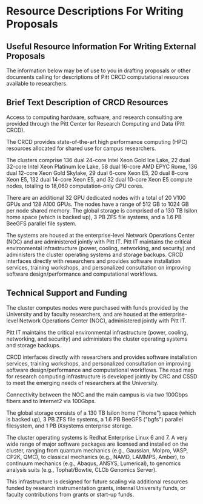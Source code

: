 # Resource Descriptions For Writing Proposals

## Useful Resource Information For Writing External Proposals
The information below may be of use to you in drafting proposals or other documents calling for descriptions of 
Pitt CRCD computational resources available to researchers.

## Brief Text Description of CRCD Resources
Access to computing hardware, software, and research consulting are provided through the Pitt Center for Research 
Computing and Data (Pitt CRCD). 

The CRCD provides state-of-the-art high performance computing (HPC) resources allocated for shared use for campus 
researchers.

The clusters comprise 136 dual 24-core Intel Xeon Gold Ice Lake, 22 dual 32-core Intel Xeon Platinum Ice Lake, 58 dual 
16-core AMD EPYC Rome, 136 dual 12-core Xeon Gold Skylake, 29 dual 6-core Xeon E5, 20 dual 8-core Xeon E5, 132 dual 
14-core Xeon E5, and 32 dual 10-core Xeon E5 compute nodes, totaling to 18,060 computation-only CPU cores.

There are an additional 32 GPU dedicated nodes with a total of 20 V100 GPUs and 128 A100 GPUs. The nodes have a range 
of 512 GB to 1024 GB per node shared memory. The global storage is comprised of a 130 TB Isilon home space 
(which is backed up), 3 PB ZFS file systems, and a 1.6 PB BeeGFS parallel file system.

The systems are housed at the enterprise-level Network Operations Center (NOC) and are administered jointly with 
Pitt IT. Pitt IT maintains the critical environmental infrastructure (power, cooling, networking, and security) and 
administers the cluster operating systems and storage backups. CRCD interfaces directly with researchers and provides 
software installation services, training workshops, and personalized consultation on improving software 
design/performance and computational workflows.

## Technical Support and Funding
The cluster computes nodes were purchased with funds provided by the University and by faculty researchers, and are 
housed at the enterprise-level Network Operations Center (NOC), administered jointly with Pitt IT.

Pitt IT maintains the critical environmental infrastructure (power, cooling, networking, and security) and administers 
the cluster operating systems and storage backups.

CRCD interfaces directly with researchers and provides software installation services, training workshops, and 
personalized consultation on improving software design/performance and computational workflows. The road map for 
research computing infrastructure is developed jointly by CRC and CSSD to meet the emerging needs of researchers at 
the University.

Connectivity between the NOC and the main campus is via two 100Gbps fibers and to Internet2 via 100Gbps.

The global storage consists of a 130 TB Isilon home ("ihome") space (which is backed up), 3 PB ZFS file systems, 
a 1.6 PB BeeGFS ("bgfs") parallel filesystem, and 1 PB iXsystems enterprise storage. 

The cluster operating systems is Redhat Enterprise Linux 6 and 7. A very wide range of major software packages are 
licensed and installed on the cluster, ranging from quantum mechanics (e.g., Gaussian, Molpro, VASP, CP2K, QMC), to 
classical mechanics (e.g., NAMD, LAMMPS, Amber), to continuum mechanics (e.g., Abaqus, ANSYS, Lumerical), to genomics 
analysis suits (e.g., Tophat/Bowtie, CLCb Genomics Server).

This infrastructure is designed for future scaling via additional resources funded by research instrumentation grants, 
internal University funds, or faculty contributions from grants or start-up funds.
